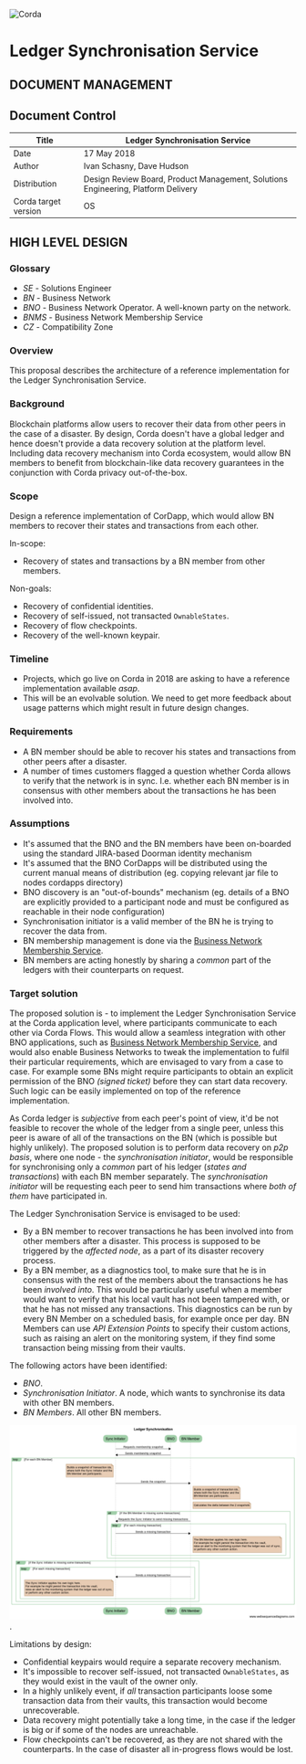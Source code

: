 ![Corda](https://www.corda.net/wp-content/uploads/2016/11/fg005_corda_b.png)

# Ledger Synchronisation Service

DOCUMENT MANAGEMENT
---

## Document Control

| Title                | Ledger Synchronisation Service                            |
| -------------------- | ------------------------------------------------------------ |
| Date                 | 17 May 2018                                                |
| Author               | Ivan Schasny, Dave Hudson |
| Distribution         | Design Review Board, Product Management, Solutions Engineering, Platform Delivery |
| Corda target version | OS                                                   |

## HIGH LEVEL DESIGN

### Glossary

* *SE* - Solutions Engineer
* *BN* - Business Network
* *BNO* - Business Network Operator. A well-known party on the network.
* *BNMS* - Business Network Membership Service
* *CZ* - Compatibility Zone

### Overview

This proposal describes the architecture of a reference implementation for the Ledger Synchronisation Service.

### Background

Blockchain platforms allow users to recover their data from other peers in the case of a disaster. By design, Corda doesn't have a global ledger and hence doesn't provide a data recovery solution at the platform level. Including data recovery mechanism into Corda ecosystem, would allow BN members to benefit from blockchain-like data recovery guarantees in the conjunction with Corda privacy out-of-the-box.

### Scope

Design a reference implementation of CorDapp, which would allow BN members to recover their states and transactions from each other.

In-scope:
* Recovery of states and transactions by a BN member from other members.

Non-goals:
* Recovery of confidential identities.
* Recovery of self-issued, not transacted `OwnableStates`.
* Recovery of flow checkpoints.
* Recovery of the well-known keypair.

### Timeline

* Projects, which go live on Corda in 2018 are asking to have a reference implementation available *asap*.
* This will be an evolvable solution. We need to get more feedback about usage patterns which might result in future design changes.  

### Requirements

* A BN member should be able to recover his states and transactions from other peers after a disaster.
* A number of times customers flagged a question whether Corda allows to verify that the network is in sync. I.e. whether each BN member is in consensus with other members about the transactions he has been involved into.

### Assumptions

* It's assumed that the BNO and the BN members have been on-boarded using the standard JIRA-based Doorman identity mechanism
* It's assumed that the BNO CorDapps will be distributed using the current manual means of distribution (eg. copying relevant jar file to nodes cordapps directory)
* BNO discovery is an "out-of-bounds" mechanism (eg. details of a BNO are explicitly provided to a participant node and must be configured as reachable in their node configuration)
* Synchronisation initiator is a valid member of the BN he is trying to recover the data from.
* BN membership management is done via the [Business Network Membership Service](../membership-service/design/design.md).
* BN members are acting honestly by sharing a *common* part of the ledgers with their counterparts on request.

### Target solution

The proposed solution is - to implement the Ledger Synchronisation Service at the Corda application level, where participants communicate to each other via Corda Flows. This would allow a seamless integration with other BNO applications, such as [Business Network Membership Service](../../membership-service/design/design.md), and would also enable Business Networks to tweak the implementation to fulfil their particular requirements, which are envisaged to vary from a case to case. For example some BNs might require participants to obtain an explicit permission of the BNO *(signed ticket)* before they can start data recovery. Such logic can be easily implemented on top of the reference implementation.

As Corda ledger is *subjective* from each peer's point of view, it'd be not feasible to recover the whole of the ledger from a single peer, unless this peer is aware of all of the transactions on the BN (which is possible but highly unlikely). The proposed solution is to perform data recovery on *p2p basis*, where one node - the *synchronisation initiator*, would be responsible for synchronising only a *common* part of his ledger (*states and transactions*) with each BN member separately. The *synchronisation initiator* will be requesting each peer to send him transactions where *both of them* have participated in.

The Ledger Synchronisation Service is envisaged to be used:
* By a BN member to recover transactions he has been involved into from other members after a disaster. This process is supposed to be triggered by the *affected node*, as a part of its disaster recovery process.
* By a BN member, as a diagnostics tool, to make sure that he is in consensus with the rest of the members about the transactions he has been *involved into*. This would be particularly useful when a member would want to verify that his local vault has not been tampered with, or that he has not missed any transactions. This diagnostics can be run by every BN Member on a scheduled basis, for example once per day. BN Members can use *API Extension Points* to specify their custom actions, such as raising an alert on the monitoring system, if they find some transaction being missing from their vaults.

The following actors have been identified:

* *BNO*.
* *Synchronisation Initiator*. A node, which wants to synchronise its data with other BN members.
* *BN Members*. All other BN members.

![Ledger synchronisation](./resources/ledger_sync.png).

Limitations by design:

* Confidential keypairs would require a separate recovery mechanism.
* It's impossible to recover self-issued, not transacted `OwnableStates`, as they would exist in the vault of the owner only.
* In a highly unlikely event, if *all* transaction participants loose some transaction data from their vaults, this transaction would become unrecoverable.
* Data recovery might potentially take a long time, in the case if the ledger is big or if some of the nodes are unreachable.
* Flow checkpoints can't be recovered, as they are not shared with the counterparts. In the case of disaster all in-progress flows would be lost.
